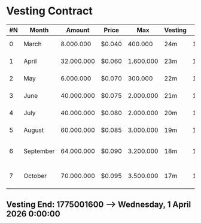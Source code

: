 # Vesting Contract

 #N |  Month  |  Amount  | Price |   Max    | Vesting | Block Start |  Block End  |    StartTime      |     EndTime         |
----|---------|----------|-------|----------|---------|-------------|-------------|-------------------|---------------------|
 0  |  March  |8.000.000 | $0.040| 400.000  | 24m     | 1709251200  |  1711929599 |  1 March 0:00:00  |  31 March 23:59:59  |
 1  |  April  |32.000.000| $0.060| 1.600.000| 23m     | 1711929600  |  1714521599 |  1 April 0:00:00  |  30 April 23:59:59  |
 2  |   May   |6.000.000 | $0.070| 300.000  | 22m     | 1714521600  |  1717199999 |   1 May 0:00:00   |   31 May 23:59:59   |
 3  |   June  |40.000.000| $0.075| 2.000.000| 21m     | 1717200000  |  1719791999 |   1 June 0:00:00  |   30 June 23:59:59  |
 4  |   July  |40.000.000| $0.080| 2.000.000| 20m     | 1719792000  |  1722470399 |   1 July 0:00:00  |   31 July 23:59:59  |
 5  |  August |60.000.000| $0.085| 3.000.000| 19m     | 1722470400  |  1725148799 |  1 August 0:00:00 |  31 August 23:59:59 |
 6  |September|64.000.000| $0.090| 3.200.000| 18m     | 1725148800  |  1727740799 |1 September 0:00:00|30 September 23:59:59|
 7  | October |70.000.000| $0.095| 3.500.000| 17m     | 1727740800  |  1730419199 | 1 October 0:00:00 | 31 October 23:59:59 |

 ## Vesting End: 1775001600 --> Wednesday, 1 April 2026 0:00:00